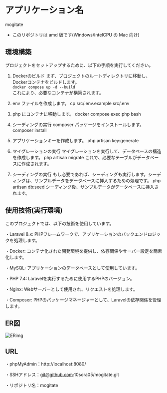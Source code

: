 # アプリケーション名
mogitate


-   このリポジトリは amd 版です(Windows/IntelCPU の Mac 向け)


## 環境構築

プロジェクトをセットアップするために、以下の手順を実行してください。

1. Dockerのビルド
まず、プロジェクトのルートディレクトリに移動し、Dockerコンテナをビルドします。  
```docker compose up -d --build```  
これにより、必要なコンテナが構築されます。  

2. env ファイルを作成します。
cp src/.env.example src/.env

3. php にコンテナに移動します。
docker compose exec php bash

4. シーディングの実行
composer パッケージをインストールします。
composer install

5. アプリケーションキーを作成します。
php artisan key:generate

6. マイグレーションの実行
マイグレーションを実行して、データベースの構造を作成します。
php artisan migrate
これで、必要なテーブルがデータベースに作成されます。

7. シーディングの実行
もし必要であれば、シーディングも実行します。シーディングは、サンプルデータをデータベースに挿入するための処理です。
php artisan db:seed
シーディング後、サンプルデータがデータベースに挿入されます。



## 使用技術(実行環境)

このプロジェクトでは、以下の技術を使用しています。

・Laravel 8.x: PHPフレームワークで、アプリケーションのバックエンドロジックを処理します。

・Docker: コンテナ化された開発環境を提供し、依存関係やサーバー設定を簡素化します。

・MySQL: アプリケーションのデータベースとして使用しています。

・PHP 7.4: Laravelを実行するために使用するPHPのバージョン。

・Nginx: Webサーバーとして使用され、リクエストを処理します。

・Composer: PHPのパッケージマネージャーとして、Laravelの依存関係を管理します。



## ER図

<img src="ER.drawio.png" alt="ERimg">



## URL

・phpMyAdmin：http://localhost:8080/


・SSHアドレス：git@github.com:10sora05/mogitate.git

・リポジトリ名：mogitate

